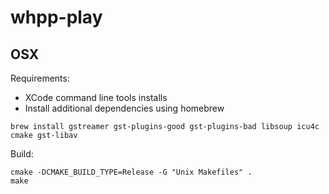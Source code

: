 # whpp-play

## OSX

Requirements:
- XCode command line tools installs
- Install additional dependencies using homebrew

```
brew install gstreamer gst-plugins-good gst-plugins-bad libsoup icu4c cmake gst-libav
```

Build:

```
cmake -DCMAKE_BUILD_TYPE=Release -G "Unix Makefiles" .
make
```
